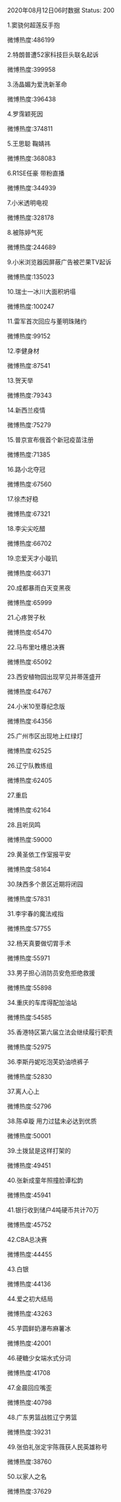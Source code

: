 2020年08月12日06时数据
Status: 200

1.窦骁何超莲反手抱

微博热度:486199

2.特朗普遭52家科技巨头联名起诉

微博热度:399958

3.汤晶媚为爱洗新革命

微博热度:396438

4.罗霈颖死因

微博热度:374811

5.王思聪 鞠婧祎

微博热度:368083

6.R1SE任豪 带粉直播

微博热度:344939

7.小米透明电视

微博热度:328178

8.被陈婷气死

微博热度:244689

9.小米浏览器因屏蔽广告被芒果TV起诉

微博热度:135023

10.瑞士一冰川大面积坍塌

微博热度:100247

11.雷军首次回应与董明珠赌约

微博热度:99152

12.李健身材

微博热度:87541

13.贺天举

微博热度:79343

14.新西兰疫情

微博热度:75279

15.普京宣布俄首个新冠疫苗注册

微博热度:71385

16.路小北夺冠

微博热度:67560

17.徐杰好稳

微博热度:67321

18.李尖尖吃醋

微博热度:66702

19.恋爱天才小璇玑

微博热度:66371

20.成都暴雨白天变黑夜

微博热度:65999

21.心疼贺子秋

微博热度:65470

22.马布里吐槽总决赛

微博热度:65092

23.西安植物园出现罕见并蒂莲盛开

微博热度:64767

24.小米10至尊纪念版

微博热度:64356

25.广州市区出现地上红绿灯

微博热度:62525

26.辽宁队教练组

微博热度:62405

27.重启

微博热度:62164

28.且听凤鸣

微博热度:59000

29.黄圣依工作室报平安

微博热度:58164

30.陕西多个景区近期将闭园

微博热度:57831

31.李宇春的魔法戒指

微博热度:57755

32.杨天真要做切胃手术

微博热度:55971

33.男子担心消防员安危拒绝救援

微博热度:55898

34.重庆的车库得配加油站

微博热度:54585

35.香港特区第六届立法会继续履行职责

微博热度:52975

36.李斯丹妮吃泡芙奶油喷裤子

微博热度:52830

37.离人心上

微博热度:52796

38.陈卓璇 用力过猛未必达到优质

微博热度:50001

39.土拨鼠是这样打架的

微博热度:49451

40.张新成童年照撞脸谭松韵

微博热度:45941

41.银行收到储户4吨硬币共计70万

微博热度:45752

42.CBA总决赛

微博热度:44455

43.白银

微博热度:44136

44.爱之初大结局

微博热度:43263

45.芋圆鲜奶瀑布麻薯冰

微博热度:42001

46.硬糖少女端水式分词

微博热度:41708

47.金晨回应嘴歪

微博热度:40798

48.广东男篮战胜辽宁男篮

微博热度:39231

49.张伯礼张定宇陈薇获人民英雄称号

微博热度:38760

50.以家人之名

微博热度:37629

